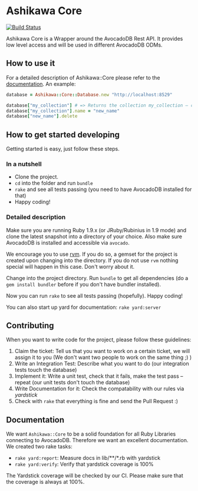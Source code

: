 # Ashikawa Core

[![Build Status](https://secure.travis-ci.org/triAGENS/ashikawa-core.png?branch=master)](http://travis-ci.org/triAGENS/ashikawa-core)

Ashikawa Core is a Wrapper around the AvocadoDB Rest API. It provides low level access and will be used in different AvocadoDB ODMs.

## How to use it

For a detailed description of Ashikawa::Core please refer to the [documentation](http://rdoc.info/github/triAGENS/ashikawa-core/master/frames). An example:

```ruby
database = Ashikawa::Core::Database.new "http://localhost:8529"

database["my_collection"] # => Returns the collection my_collection – creates it, if it doesn't exist
database["my_collection"].name = "new_name"
database["new_name"].delete
```

## How to get started developing

Getting started is easy, just follow these steps.

### In a nutshell

* Clone the project.
* `cd` into the folder and run `bundle` 
* `rake` and see all tests passing (you need to have AvocadoDB installed for that)
* Happy coding!

### Detailed description

Make sure you are running Ruby 1.9.x (or JRuby/Rubinius in 1.9 mode) and clone the latest snapshot into a directory of your choice. Also make sure AvocadoDB is installed and accessible via `avocado`.

We encourage you to use [rvm](https://rvm.io/). If you do so, a gemset for the project is created upon changing into the directory. If you do not use `rvm` nothing special will happen in this case. Don't worry about it.

Change into the project directory. Run `bundle` to get all dependencies (do a `gem install bundler` before if you don't have bundler installed).

Now you can run `rake` to see all tests passing (hopefully). Happy coding!

You can also start up yard for documentation: `rake yard:server`

## Contributing

When you want to write code for the project, please follow these guidelines:

1. Claim the ticket: Tell us that you want to work on a certain ticket, we will assign it to you (We don't want two people to work on the same thing ;) )
2. Write an Integration Test: Describe what you want to do (our integration tests touch the database)
3. Implement it: Write a unit test, check that it fails, make the test pass – repeat (our unit tests don't touch the database)
4. Write Documentation for it: Check the compatability with our rules via *yardstick*
5. Check with `rake` that everything is fine and send the Pull Request :)

## Documentation

We want `Ashikawa::Core` to be a solid foundation for all Ruby Libraries connecting to AvocadoDB. Therefore we want an excellent documentation. We created two rake tasks:

* `rake yard:report`: Measure docs in lib/**/*.rb with yardstick
* `rake yard:verify`: Verify that yardstick coverage is 100%

The Yardstick coverage will be checked by our CI. Please make sure that the coverage is always at 100%.